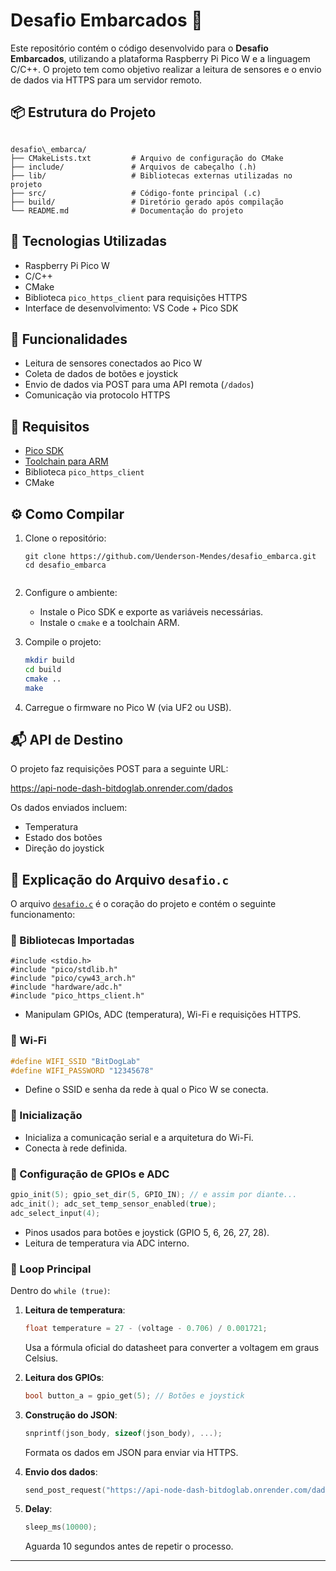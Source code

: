
# Desafio Embarcados 🚀

Este repositório contém o código desenvolvido para o **Desafio Embarcados**, utilizando a plataforma Raspberry Pi Pico W e a linguagem C/C++. O projeto tem como objetivo realizar a leitura de sensores e o envio de dados via HTTPS para um servidor remoto.

## 📦 Estrutura do Projeto

```

desafio\_embarca/
├── CMakeLists.txt         # Arquivo de configuração do CMake
├── include/               # Arquivos de cabeçalho (.h)
├── lib/                   # Bibliotecas externas utilizadas no projeto
├── src/                   # Código-fonte principal (.c)
├── build/                 # Diretório gerado após compilação
└── README.md              # Documentação do projeto

````

## 🔧 Tecnologias Utilizadas

- Raspberry Pi Pico W
- C/C++
- CMake
- Biblioteca `pico_https_client` para requisições HTTPS
- Interface de desenvolvimento: VS Code + Pico SDK

## 🚀 Funcionalidades

- Leitura de sensores conectados ao Pico W
- Coleta de dados de botões e joystick
- Envio de dados via POST para uma API remota (`/dados`)
- Comunicação via protocolo HTTPS

## 📡 Requisitos

- [Pico SDK](https://github.com/raspberrypi/pico-sdk)
- [Toolchain para ARM](https://developer.arm.com/tools-and-software/open-source-software/developer-tools/gnu-toolchain/gnu-rm)
- Biblioteca `pico_https_client`
- CMake

## ⚙️ Como Compilar

1. Clone o repositório:
   ```
   git clone https://github.com/Uenderson-Mendes/desafio_embarca.git
   cd desafio_embarca


2. Configure o ambiente:

   * Instale o Pico SDK e exporte as variáveis necessárias.
   * Instale o `cmake` e a toolchain ARM.

3. Compile o projeto:

   ```bash
   mkdir build
   cd build
   cmake ..
   make
   ```

4. Carregue o firmware no Pico W (via UF2 ou USB).

## 📬 API de Destino

O projeto faz requisições POST para a seguinte URL:


https://api-node-dash-bitdoglab.onrender.com/dados


Os dados enviados incluem:

* Temperatura
* Estado dos botões
* Direção do joystick



## 📂 Explicação do Arquivo `desafio.c`

O arquivo [`desafio.c`](./desafio.c) é o coração do projeto e contém o seguinte funcionamento:

### 🔹 Bibliotecas Importadas

```
#include <stdio.h>
#include "pico/stdlib.h"
#include "pico/cyw43_arch.h"
#include "hardware/adc.h"
#include "pico_https_client.h"
```

* Manipulam GPIOs, ADC (temperatura), Wi-Fi e requisições HTTPS.

### 🔹 Wi-Fi

```c
#define WIFI_SSID "BitDogLab"
#define WIFI_PASSWORD "12345678"
```

* Define o SSID e senha da rede à qual o Pico W se conecta.

### 🔹 Inicialização

* Inicializa a comunicação serial e a arquitetura do Wi-Fi.
* Conecta à rede definida.

### 🔹 Configuração de GPIOs e ADC

```c
gpio_init(5); gpio_set_dir(5, GPIO_IN); // e assim por diante...
adc_init(); adc_set_temp_sensor_enabled(true);
adc_select_input(4);
```

* Pinos usados para botões e joystick (GPIO 5, 6, 26, 27, 28).
* Leitura de temperatura via ADC interno.

### 🔹 Loop Principal

Dentro do `while (true)`:

1. **Leitura de temperatura**:

   ```c
   float temperature = 27 - (voltage - 0.706) / 0.001721;
   ```

   Usa a fórmula oficial do datasheet para converter a voltagem em graus Celsius.

2. **Leitura dos GPIOs**:

   ```c
   bool button_a = gpio_get(5); // Botões e joystick
   ```

3. **Construção do JSON**:

   ```c
   snprintf(json_body, sizeof(json_body), ...);
   ```

   Formata os dados em JSON para enviar via HTTPS.

4. **Envio dos dados**:

   ```c
   send_post_request("https://api-node-dash-bitdoglab.onrender.com/dados", json_body);
   ```

5. **Delay**:

   ```c
   sleep_ms(10000);
   ```

   Aguarda 10 segundos antes de repetir o processo.

---


